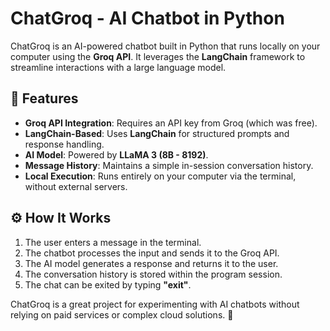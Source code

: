 # ChatGroq - AI Chatbot in Python

ChatGroq is an AI-powered chatbot built in Python that runs locally on your computer using the **Groq API**. It leverages the **LangChain** framework to streamline interactions with a large language model.

## 🔹 Features
- **Groq API Integration**: Requires an API key from Groq (which was free).
- **LangChain-Based**: Uses **LangChain** for structured prompts and response handling.
- **AI Model**: Powered by **LLaMA 3 (8B - 8192)**.
- **Message History**: Maintains a simple in-session conversation history.
- **Local Execution**: Runs entirely on your computer via the terminal, without external servers.

## ⚙️ How It Works
1. The user enters a message in the terminal.
2. The chatbot processes the input and sends it to the Groq API.
3. The AI model generates a response and returns it to the user.
4. The conversation history is stored within the program session.
5. The chat can be exited by typing **"exit"**.

ChatGroq is a great project for experimenting with AI chatbots without relying on paid services or complex cloud solutions. 🚀
